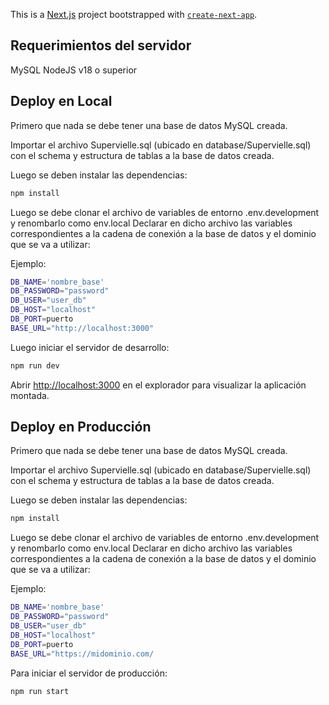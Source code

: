This is a [Next.js](https://nextjs.org/) project bootstrapped with [`create-next-app`](https://github.com/vercel/next.js/tree/canary/packages/create-next-app).


## Requerimientos del servidor

MySQL
NodeJS v18 o superior
## Deploy en Local

Primero que nada se debe tener una base de datos MySQL creada.

Importar el archivo Supervielle.sql (ubicado en database/Supervielle.sql) con el schema y estructura de tablas a la base de datos creada.

Luego se deben instalar las dependencias:

```bash
npm install
```

Luego se debe clonar el archivo de variables de entorno .env.development y renombarlo como env.local
Declarar en dicho archivo las variables correspondientes a la cadena de conexión a la base de datos y el dominio que se va a utilizar:

Ejemplo:

```bash
DB_NAME='nombre_base'
DB_PASSWORD="password"
DB_USER="user_db"
DB_HOST="localhost"
DB_PORT=puerto
BASE_URL="http://localhost:3000"
```

Luego iniciar el servidor de desarrollo:

```bash
npm run dev
```

Abrir [http://localhost:3000](http://localhost:3000) en el explorador para visualizar la aplicación montada.

## Deploy en Producción

Primero que nada se debe tener una base de datos MySQL creada.

Importar el archivo Supervielle.sql (ubicado en database/Supervielle.sql) con el schema y estructura de tablas a la base de datos creada.

Luego se deben instalar las dependencias:

```bash
npm install
```

Luego se debe clonar el archivo de variables de entorno .env.development y renombarlo como env.local
Declarar en dicho archivo las variables correspondientes a la cadena de conexión a la base de datos y el dominio que se va a utilizar:

Ejemplo:

```bash
DB_NAME='nombre_base'
DB_PASSWORD="password"
DB_USER="user_db"
DB_HOST="localhost"
DB_PORT=puerto
BASE_URL="https://midominio.com/
```

Para iniciar el servidor de producción:

```bash
npm run start
```